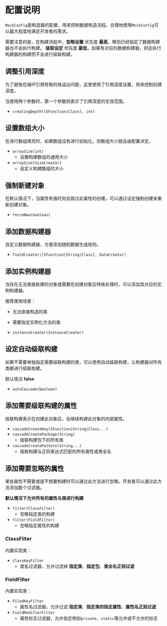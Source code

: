 # 配置说明

`MockConfig`是构造器的配置，用来控制数据构造流程。合理地使用`MockConfig`可以最大程度地满足开发者的需求。

需要注意的是，在构建流程中，__忽略设置__ 优先度 __最高__，哪怕已经指定了数据构建器也不会执行构建。
__级联设定__ 优先度 __最低__，如果有对应的数据构建器，则会执行构建器的构建而不会进行级联构建。

## 调整引用深度

为了避免在循环引用导致的栈溢出问题，这里使用了引用深度设置，用来控制创建深度。

当使用两个参数时，第一个参数则表示了引用深度的生效范围。

- `creatingDepth([SFunction|Class], int)`

## 设置数组大小

在进行数组填充时，如果数组没有进行初始化，则数组大小就会由配置决定。

- `arraySize(int)`
  - 设置构建数组的通用大小
- `arraySize(SizeCreator)`
  - 自定义构建数组的大小

## 强制新建对象

在默认情况下，当属性有值时则会跳过此属性的创建。可以通过设定强制创建来重新创建对象。

- `forceNew(boolean)`

## 添加数据构建器

自定义数据构建器，方便添加随机数据生成规则。

- `fieldCreator([SFunction|String|Class], DataCreator)`

## 添加实例构建器

当存在无法直接新建的对象或需要在创建对象后特殊处理时，可以添加其对应的实例构建器。

推荐使用场景：
- 无法直接构造的类
- 需要指定实例化方法的类

- `instanceCreator(InstanceCreator)`

## 设定自动级联构建

如果不需要单独指定需要级联构建的类，可以使用自动级联构建，让构建器对所有类都进行级联构建。

默认情况 __false__

- `autoCascade(boolean)`

## 添加需要级联构建的属性

级联构建表示在创建此对象后，会继续构建此对象的内部属性。

- `cascadeCreateKey(SFunction|String|Class...)`
- `cascadeCreatePackage(String)`
  - 级联构建包下的所有类
- `cascadeCreatePattern(String...)`
  - 级联构建与正则表达式匹配的所有属性或类全名

## 添加需要忽略的属性

某些属性不需要或是不想要构建时可以通过此方法进行忽略。开发者可以通过此方法添加数个过滤器。

__默认情况下允许所有的属性与类进行构建__

- `filter(ClassFilter)`
  - 忽略指定类的构建
- `filter(FieldFilter)`
  - 忽略指定属性的构建

### ClassFilter

内置实现类：
- `ClassKeyFilter`
  - 类名过滤器，允许过滤掉 __指定类__、__指定包__、__类全名正则过滤__

### FieldFilter

内置实现类：
- `FiledKeyFilter`
  - 属性名过滤器，允许过滤 __指定类__、__指定类的指定属性__、__属性名正则过滤__
- `FieldModifierFilter`
  - 属性标志过滤器，允许指定例如`private`、`static`等允许或不允许的标志